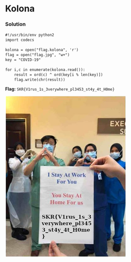 # Kolona

### Solution
```
#!/usr/bin/env python2
import codecs

kolona = open("flag.kolona", 'r')
flag = open("flag.jpg", "w+")
key = "COVID-19"

for i,c in enumerate(kolona.read()):
	result = ord(c) ^ ord(key[i % len(key)])
	flag.write(chr(result))
```

**Flag:** `SKR{V1rus_1s_3verywhere_pl3453_st4y_4t_H0me}`

![Flag](./flag.jpg)
